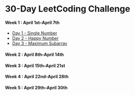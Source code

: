 # 30-Day LeetCoding Challenge
#### Week 1 : April 1st–April 7th
* [Day 1 - Single Number](Week1/DAY1.md)
* [Day 2 - Happy Number](Week1/DAY2.md)
* [Day 3 - Maximum Subarray](Week1/DAY3.md)
#### Week 2 : April 8th–April 14th
#### Week 3 : April 15th–April 21st
#### Week 4 : April 22nd–April 28th
#### Week 5 : April 29th–April 30th
